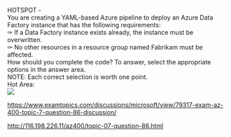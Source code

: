 HOTSPOT -<br/>You are creating a YAML-based Azure pipeline to deploy an Azure Data Factory instance that has the following requirements:<br/>✑ If a Data Factory instance exists already, the instance must be overwritten.<br/>✑ No other resources in a resource group named Fabrikam must be affected.<br/>How should you complete the code? To answer, select the appropriate options in the answer area.<br/>NOTE: Each correct selection is worth one point.<br/>Hot Area:<br/><img src="https://www.examtopics.com/assets/media/exam-media/04257/0038400001.jpg" class="in-exam-image"/><br/><p><a href="https://www.examtopics.com/discussions/microsoft/view/79317-exam-az-400-topic-7-question-86-discussion/">https://www.examtopics.com/discussions/microsoft/view/79317-exam-az-400-topic-7-question-86-discussion/</a></p><p><a href="http://116.198.226.11/az400/topic-07-question-86.html">http://116.198.226.11/az400/topic-07-question-86.html</a></p><script src="https://giscus.app/client.js"                    data-repo="azsamples/az204"                    data-repo-id="R_kgDOMRXzDQ"                    data-category="General"                    data-category-id="DIC_kwDOMRXzDc4Cgi27"                    data-mapping="pathname"                    data-strict="0"                    data-reactions-enabled="0"                    data-emit-metadata="0"                    data-input-position="bottom"                    data-theme="preferred_color_scheme"                    data-lang="en"                    crossorigin="anonymous"                    async>                    </script>